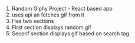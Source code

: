 1. Random Giphy Project - React based app
2. uses api an fetches gif from it
3. Has two sections
4. First section displays random gif
5. Seconf section displays gif based on search tag
